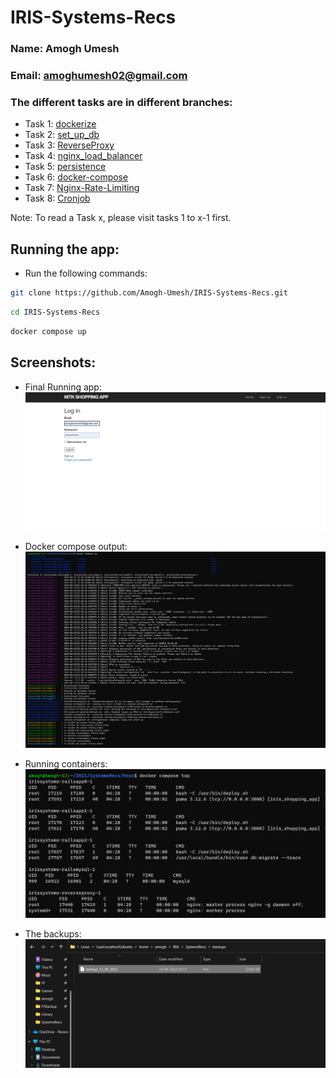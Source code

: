 # IRIS-Systems-Recs
### Name: Amogh Umesh
### Email: amoghumesh02@gmail.com

### The different tasks are in different branches:
* Task 1: [dockerize](https://github.com/Amogh-Umesh/IRIS-Systems-Recs/tree/dockerize)
* Task 2: [set_up_db](https://github.com/Amogh-Umesh/IRIS-Systems-Recs/tree/set_up_db)
* Task 3: [ReverseProxy](https://github.com/Amogh-Umesh/IRIS-Systems-Recs/tree/ReverseProxy)
* Task 4: [nginx_load_balancer](https://github.com/Amogh-Umesh/IRIS-Systems-Recs/tree/nginx_load_balancer)
* Task 5: [persistence](https://github.com/Amogh-Umesh/IRIS-Systems-Recs/tree/persistence)
* Task 6: [docker-compose](https://github.com/Amogh-Umesh/IRIS-Systems-Recs/tree/docker-compose)
* Task 7: [Nginx-Rate-Limiting](https://github.com/Amogh-Umesh/IRIS-Systems-Recs/tree/Nginx-Rate-Limiting)
* Task 8: [Cronjob](https://github.com/Amogh-Umesh/IRIS-Systems-Recs/tree/Cronjob)

Note: To read a Task x, please visit tasks 1 to x-1 first.

## Running the app:
* Run the following commands:
```bash
git clone https://github.com/Amogh-Umesh/IRIS-Systems-Recs.git
```
```bash
cd IRIS-Systems-Recs
```
```bash
docker compose up
```

## Screenshots:
* Final Running app:
![Running App](https://github.com/Amogh-Umesh/IRIS-Systems-Recs/blob/set_up_db/app.png?raw=true)

* Docker compose output:
![docker compose](https://github.com/Amogh-Umesh/IRIS-Systems-Recs/blob/docker-compose/docker-compose.png?raw=true)

* Running containers:
![running containers](https://github.com/Amogh-Umesh/IRIS-Systems-Recs/blob/nginx_load_balancer/running%20services.png?raw=true)
 
* The backups:
![backup](https://github.com/Amogh-Umesh/IRIS-Systems-Recs/blob/Cronjob/backup.png?raw=true)

